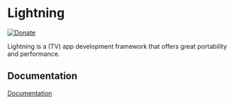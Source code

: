 # Lightning

[![Donate](https://img.shields.io/badge/Donate-PayPal-green.svg)](https://www.paypal.com/cgi-bin/webscr?cmd=_s-xclick&hosted_button_id=55UJZHTXW8VTE)

Lightning is a (TV) app development framework that offers great portability and performance.

## Documentation
[Documentation](https://webplatformforembedded.github.io/Lightning)
